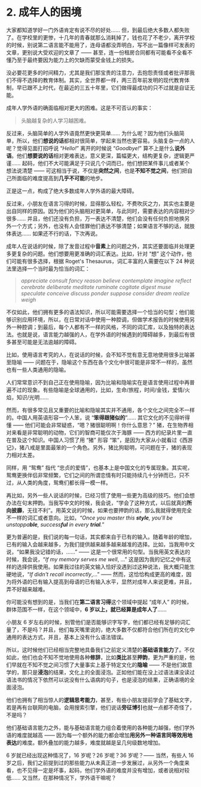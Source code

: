 # 2. 成年人的困境

大家都知道学好一门外语肯定有说不尽的好处…… 但，到最后绝大多数人都失败了。在学校里的更惨，十几年的青春就那么消耗掉了，钱也花了不老少，离开学校的时候，别说第二语言能不能用了，连母语都没弄明白，写不出一篇像样可发表的文章，更别说大受欢迎的文章了 —— 甚至，连一份租房合同都有可能看不全看不懂乃至于最终要因为能力上的欠缺而蒙受金钱上的损失。

没必要花更多的时间精力，尤其是我们那宝贵的注意力，去抱怨责怪或者批评那我们不得不选择的教育体制。其实，全世界都一样，两三百年前发明的现代教育体制，早已跟不上时代，在最近的三五十年里，它们做得最成功的只不过就是自证无能。

成年人学外语的确面临相对更大的困难。这是不可否认的事实：

> 头脑越复杂的人学习越困难。

反过来，头脑简单的人学外语竟然更快更简单…… 为什么呢？因为他们头脑简单，所以，他们**想说的话**都相对很简单，学起来当然也更容易。头脑复杂一点的人呢？觉得见面打招呼说 “*Hello!*” 离开的时候说 “*Goodbye!*” 算不上是什么**说外语**。他们**想要说的话**相对更难表达，意义更深，篇幅更大，结构更复杂，逻辑更严谨…… 起码，他们不大可能满足于只说几个词而已，他们想把某件事儿或者某个想法说清楚 —— 可这相当于说，不仅是**突然之间**，也是**不知不觉之间**，他们把自己所面临的难度提高到**几乎不可能**的地步。

正是这一点，构成了绝大多数成年人学外语的最大障碍。

反过来，小朋友在语言习得的时候，显得那么轻松，不费吹灰之力，其实也主要是出自同样的原因。因为他们的头脑相对更简单，与此同时，需要表达的内容相对少很多…… 并且，他们还没有负担，万一表达不清楚，他们会没有任何负担地换另外一个方式；另外，也没有人会怪罪他们表达不够清楚；如果语言不够的话，就肢体表达…… 如果还不行的话，下次再说。

成年人在说话的时候，除了发音过程中**音素**上的问题之外，其实还要面临并处理更多更复杂的问题。他们想要用更准确的词汇表达。比如，针对 “想” 这个动作，他们可能有很多选择，根据 Roget's Thesaurus，词汇丰富的人需要在以下 24 种说法里选择一个当时最为恰当的词汇：

> *appreciate consult fancy reason believe contemplate imagine reflect  cerebrate deliberate meditate ruminate cogitate digest muse speculate  conceive discuss ponder suppose consider dream realize weigh*

不仅如此，他们拥有更多的语法知识，所以可能需要选择一个恰当的句型；他们能够识别应用环境，所以，在日常对话中使用一种腔调，但做学术报告的时候使用另外一种腔调；到最后，每个人都有不一样的风格，不同的词汇库，以及独特的表达法。也就是说，语言能力越强的人，在学外语的时候遇到的障碍越多，到最后有很多甚至可能是无法逾越的障碍。

比如，使用语言考究的人，在说话的时候，会不知不觉有意无意地使用很多比喻甚至隐喻 —— 问题在于，隐喻这个东西在各个文化中很可能是非常不一样的，虽然也有一些人类通用的隐喻。

人们常常意识不到自己正在使用隐喻，因为比喻和隐喻实在是语言使用过程中再普遍不过的现象。有些隐喻是全球通用的，比如，生命/旅程，时间/金钱，爱情/火焰，知识/光明……

然而，有很多常见且又重要的比喻和隐喻其实并不通用，各个文化之间完全不一样的。中国人用英语形容一个人笨，说 “**笨得跟猪似的**”…… 其它文化的不见得听得懂 —— 他们可能会非常疑惑，“嗯？猪很聪明啊！你什么意思？” 猪，在生物界相对来看是非常聪明的动物，它们的智商可能仅次于海豚 —— 西方的纪录片里一直在普及这个知识。中国人习惯了用 “猪” 形容 “笨”，是因为大家从小就看过《西游记》，猪八戒是里面最笨的一个角色。另外，猪比狗聪明，可问题在于，猪的表现力相对太差。

同样，用 “鸳鸯” 指代 “忠贞的爱情”，也基本上是中国文化的专属现象。其实呢，鸳鸯更换伴侣非常频繁，它们之间的所谓恋情有时只能持续几十分钟而已，只不过，从人类的角度，鸳鸯们都长得一模一样。

再比如，另外一些人说话的时候，已经习惯了使用一些更为高级的技巧。他们会想办法在句末押韵。当我写中文的时候，我会说，“学会了这种方式，以后就真的**所向披靡**，无往不利”。用英文说的时候，如果也要押韵的话，那么我就得使用完全不一样的词汇或者意向。比如，*“Once you master this **style**, you'll be unstoppa**ble**, success**ful** in every **trial**.*”

更为普遍的是，我们说的每一句话，其实都来自于已有的输入。随着年龄的增加，已有的输入会越来越多，为我们提供越来越多越来越准的选择。比如，当我用中文说，“如果我没记错的话，……” —— 这是一个很常用的句型。当我用英文表达的时候，我会说，“*If my memory serves me well*, ...” 这是因为我的记忆之中有这样的选择供我使用。如果我过往的英文输入恰好没遇到过这种说法，我大概只能生硬地说，“*If didn't recall incorrectly*,...” —— 然而，这恰恰构成更高的难度，因为将外语的已有输入提高到母语的已有输入水平，显然对成年人来说更难，并且，弄不好越来越难。

你可能没有想到的是，当我们在**第二语言习得**这个领域中提起 “成年人” 的时候，群体范围不一样，在这个领域中，**6 岁以上，就已经算是成年人了**……

小朋友 6 岁左右的时候，别管他们是否能够识字写字，他们都已经有足够的词汇量了，不是吗？并且，他们每天嘴里说的，绝大多数不仅都符合他们所在的文化中通用的表达方式，并且，基本上没有什么语法错误。

所以，这时候他们已经相当完整地具备我们之前定义清楚的**基础语言能力**了。不仅如此，他们也会不知不觉地使用各种**修辞**，比如**类比**甚至**押韵**，更为严重的是，他们早就在不知不觉之间习惯了大量事实上基于特定文化的**隐喻** —— 不是他们故意学的，那只是**浸泡**的结果，文化上的全面浸泡。正如他们能在没上过语法课没读过语法书的情况下依然可以说没有什么语病的句子，也是浸泡的结果，正确语境的全面浸泡。

他们也拥有了相当惊人的**逻辑思考能力**，甚至，有些小朋友提前学会了基础文字，若是再有台联网的电脑，会用搜索引擎，他们说话**旁征博引**也就一点都不奇怪了，不是吗？

他们基础语言能力之外，能与基础语言能力组合着使用的各种能力越强，他们学外语的难度就越高 —— 因为每一个额外的能力都会增加**用另外一种语言同等效用地表达**的难度。额外叠加的能力越多，难度就越是呈几何级数地增加。

6 岁就已经出现这种情况了，16 岁呢？26 岁呢？36 岁呢？—— 当然，有些人 16 岁之后，我们之前提到过的那些能力从未真正进一步发展过，从另外一个角度来看，也不见得一定是坏事，起码，他们学外语的难度并没有增加，或者说相对较低…… 又当然，在那种情况下，学外语干嘛呢？


